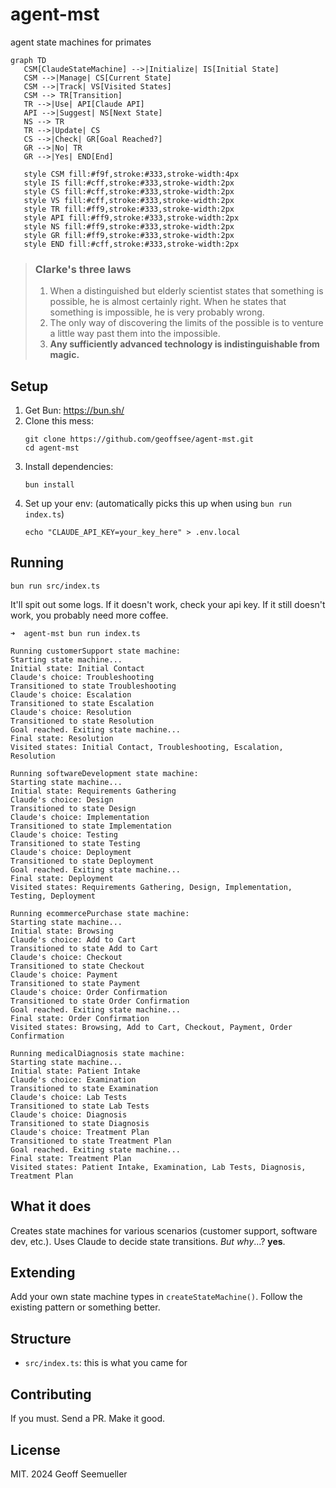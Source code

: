 # agent-mst

agent state machines for primates 


```mermaid
graph TD
   CSM[ClaudeStateMachine] -->|Initialize| IS[Initial State]
   CSM -->|Manage| CS[Current State]
   CSM -->|Track| VS[Visited States]
   CSM --> TR[Transition]
   TR -->|Use| API[Claude API]
   API -->|Suggest| NS[Next State]
   NS --> TR
   TR -->|Update| CS
   CS -->|Check| GR[Goal Reached?]
   GR -->|No| TR
   GR -->|Yes| END[End]

   style CSM fill:#f9f,stroke:#333,stroke-width:4px
   style IS fill:#cff,stroke:#333,stroke-width:2px
   style CS fill:#cff,stroke:#333,stroke-width:2px
   style VS fill:#cff,stroke:#333,stroke-width:2px
   style TR fill:#ff9,stroke:#333,stroke-width:2px
   style API fill:#ff9,stroke:#333,stroke-width:2px
   style NS fill:#ff9,stroke:#333,stroke-width:2px
   style GR fill:#ff9,stroke:#333,stroke-width:2px
   style END fill:#cff,stroke:#333,stroke-width:2px
```

> ### Clarke's three laws
> 1. When a distinguished but elderly scientist states that something is possible, he is almost certainly right. When he states that something is impossible, he is very probably wrong.
> 2. The only way of discovering the limits of the possible is to venture a little way past them into the impossible.
> 3. **Any sufficiently advanced technology is indistinguishable from magic.**

## Setup

1. Get Bun: https://bun.sh/
2. Clone this mess:
   ```
   git clone https://github.com/geoffsee/agent-mst.git
   cd agent-mst
   ```
3. Install dependencies:
   ```
   bun install
   ```
4. Set up your env: (automatically picks this up when using `bun run index.ts`)
   ```
   echo "CLAUDE_API_KEY=your_key_here" > .env.local
   ```

## Running

```
bun run src/index.ts
```

It'll spit out some logs. If it doesn't work, check your api key. If it still doesn't work, you probably need more coffee.       
```stdio
➜  agent-mst bun run index.ts

Running customerSupport state machine:
Starting state machine...
Initial state: Initial Contact
Claude's choice: Troubleshooting
Transitioned to state Troubleshooting
Claude's choice: Escalation
Transitioned to state Escalation
Claude's choice: Resolution
Transitioned to state Resolution
Goal reached. Exiting state machine...
Final state: Resolution
Visited states: Initial Contact, Troubleshooting, Escalation, Resolution

Running softwareDevelopment state machine:
Starting state machine...
Initial state: Requirements Gathering
Claude's choice: Design
Transitioned to state Design
Claude's choice: Implementation
Transitioned to state Implementation
Claude's choice: Testing
Transitioned to state Testing
Claude's choice: Deployment
Transitioned to state Deployment
Goal reached. Exiting state machine...
Final state: Deployment
Visited states: Requirements Gathering, Design, Implementation, Testing, Deployment

Running ecommercePurchase state machine:
Starting state machine...
Initial state: Browsing
Claude's choice: Add to Cart
Transitioned to state Add to Cart
Claude's choice: Checkout
Transitioned to state Checkout
Claude's choice: Payment
Transitioned to state Payment
Claude's choice: Order Confirmation
Transitioned to state Order Confirmation
Goal reached. Exiting state machine...
Final state: Order Confirmation
Visited states: Browsing, Add to Cart, Checkout, Payment, Order Confirmation

Running medicalDiagnosis state machine:
Starting state machine...
Initial state: Patient Intake
Claude's choice: Examination
Transitioned to state Examination
Claude's choice: Lab Tests
Transitioned to state Lab Tests
Claude's choice: Diagnosis
Transitioned to state Diagnosis
Claude's choice: Treatment Plan
Transitioned to state Treatment Plan
Goal reached. Exiting state machine...
Final state: Treatment Plan
Visited states: Patient Intake, Examination, Lab Tests, Diagnosis, Treatment Plan
```
## What it does

Creates state machines for various scenarios (customer support, software dev, etc.). Uses Claude to decide state transitions. _But why_...? **yes**.

## Extending

Add your own state machine types in `createStateMachine()`. Follow the existing pattern or something better.

## Structure

- `src/index.ts`: this is what you came for

## Contributing

If you must. Send a PR. Make it good.

## License

MIT. 2024 Geoff Seemueller